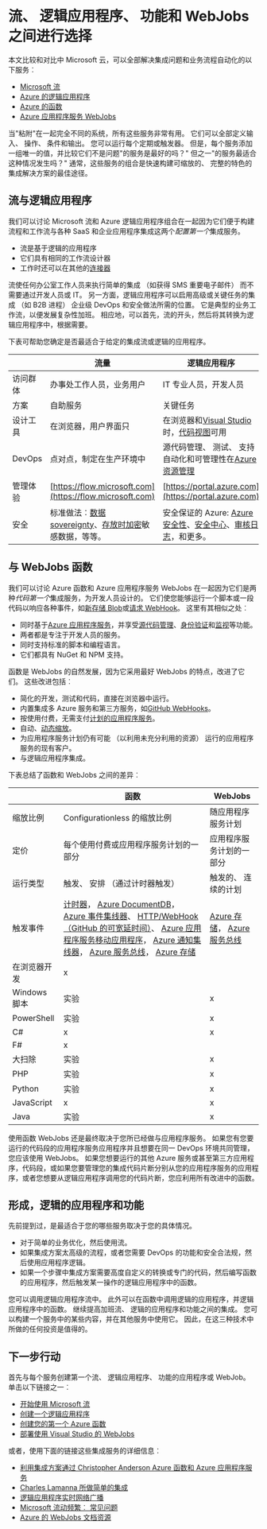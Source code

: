 <properties
    pageTitle="任选流、 逻辑应用程序、 功能和 WebJobs |Microsoft Azure"
    description="比较和对比云集成来自 Microsoft 服务，并决定应使用哪个服务。"
    services="functions,app-service\logic"
    documentationCenter="na"
    authors="cephalin"
    manager="wpickett"
    tags=""
    keywords="microsoft 流、 流、 应用程序逻辑、 azure 函数，函数，azure webjobs，webjobs，事件处理，动态计算、 无服务器体系结构"/>

<tags
    ms.service="functions"
    ms.devlang="multiple"
    ms.topic="article"
    ms.tgt_pltfrm="multiple"
    ms.workload="na"
    ms.date="09/08/2016"
    ms.author="chrande; glenga"/>

# <a name="choose-between-flow-logic-apps-functions-and-webjobs"></a>流、 逻辑应用程序、 功能和 WebJobs 之间进行选择

本文比较和对比中 Microsoft 云，可以全部解决集成问题和业务流程自动化的以下服务︰

- [Microsoft 流](https://flow.microsoft.com/)
- [Azure 的逻辑应用程序](https://azure.microsoft.com/services/logic-apps/)
- [Azure 的函数](https://azure.microsoft.com/services/functions/)
- [Azure 应用程序服务 WebJobs](../app-service-web/web-sites-create-web-jobs.md)

当"粘附"在一起完全不同的系统，所有这些服务非常有用。 它们可以全部定义输入、 操作、 条件和输出。 您可以运行每个定期或触发器。 但是，每个服务添加一组唯一的值，并比较它们不是问题"的服务是最好的吗？" 但之一"的服务最适合这种情况发生吗？" 通常，这些服务的组合是快速构建可缩放的、 完整的特色的集成解决方案的最佳途径。

<a name="flow"></a>
## <a name="flow-vs-logic-apps"></a>流与逻辑应用程序

我们可以讨论 Microsoft 流和 Azure 逻辑应用程序组合在一起因为它们便于构建流程和工作流与各种 SaaS 和企业应用程序集成这两个*配置第一个*集成服务。 

- 流是基于逻辑的应用程序
- 它们具有相同的工作流设计器
- 工作时还可以在其他的[连接器](../connectors/apis-list.md)

流使任何办公室工作人员来执行简单的集成 （如获得 SMS 重要电子邮件） 而不需要通过开发人员或 IT。 另一方面，逻辑应用程序可以启用高级或关键任务的集成 （如 B2B 进程） 企业级 DevOps 和安全做法所需的位置。 它是典型的业务工作流，以便发展复杂性加班。 相应地，可以首先，流的开头，然后将其转换为逻辑应用程序中，根据需要。

下表可帮助您确定是否最适合于给定的集成流或逻辑的应用程序。

|               | 流量                                                                             | 逻辑应用程序                                                                                          |
|---------------|----------------------------------------------------------------------------------|-----------------------------------------------------------------------------------------------------|
| 访问群体      | 办事处工作人员，业务用户                                                   | IT 专业人员，开发人员                                                                                 |
| 方案     | 自助服务                                                                     | 关键任务                                                                                    |
| 设计工具   | 在浏览器，用户界面只                                                              | 在浏览器和[Visual Studio](../app-service/logic/app-service-logic-deploy-from-vs.md)时，[代码视图](../app-service-logic/app-service-logic-author-definitions.md)可用 |
| DevOps        | 点对点，制定在生产环境中                                                    | 源代码管理、 测试、 支持自动化和可管理性在[Azure 资源管理](../app-service-logic/app-service-logic-arm-provision.md)|
| 管理体验| [https://flow.microsoft.com](https://flow.microsoft.com)                       | [https://portal.azure.com](https://portal.azure.com)                                                |
| 安全      | 标准做法︰[数据 sovereignty](https://wikipedia.org/wiki/Technological_Sovereignty)、[存放时加密](https://wikipedia.org/wiki/Data_at_rest#Encryption)敏感数据，等等。 | 安全保证的 Azure: [Azure 安全性](https://www.microsoft.com/trustcenter/Security/AzureSecurity)、[安全中心](https://azure.microsoft.com/services/security-center/)、[审核日志](https://azure.microsoft.com/blog/azure-audit-logs-ux-refresh/)，和更多。 |

<a name="function"></a>
## <a name="functions-vs-webjobs"></a>与 WebJobs 函数

我们可以讨论 Azure 函数和 Azure 应用程序服务 WebJobs 在一起因为它们是两种*代码第一个*集成服务，为开发人员设计的。 它们使您能够运行一个脚本或一段代码以响应各种事件，如[新存储 Blob](functions-bindings-storage.md)或[请求 WebHook](functions-bindings-http-webhook.md)。 这里有其相似之处︰ 

- 同时基于[Azure 应用程序服务](../app-service/app-service-value-prop-what-is.md)，并享受[源代码管理](../app-service-web/app-service-continuous-deployment.md)、[身份验证](../app-service/app-service-authentication-overview.md)和[监视](../app-service-web/web-sites-monitor.md)等功能。
- 两者都是专注于开发人员的服务。
- 同时支持标准的脚本和编程语言。
- 它们都具有 NuGet 和 NPM 支持。

函数是 WebJobs 的自然发展，因为它采用最好 WebJobs 的特点，改进了它们。 这些改进包括︰ 

- 简化的开发，测试和代码，直接在浏览器中运行。
- 内置集成多 Azure 服务和第三方服务，如[GitHub WebHooks](https://developer.github.com/webhooks/creating/)。
- 按使用付费，无需支付[计划的应用程序服务](../app-service/azure-web-sites-web-hosting-plans-in-depth-overview.md)。
- 自动、[动态缩放](functions-scale.md)。
- 为应用程序服务计划仍有可能 （以利用未充分利用的资源） 运行的应用程序服务的现有客户。
- 与逻辑应用程序集成。

下表总结了函数和 WebJobs 之间的差异︰

|                        | 函数                                                                                                                                                                | WebJobs                            |
|------------------------|--------------------------------------------------------------------------------------------------------------------------------------------------------------------------|------------------------------------|
| 缩放比例                | Configurationless 的缩放比例                                                                                                                                                | 随应用程序服务计划        |
| 定价                | 每个使用付费或应用程序服务计划的一部分                                                                                                                                  | 应用程序服务计划的一部分           |
| 运行类型               | 触发、 安排 （通过计时器触发）                                                                                                                                  | 触发的、 连续的计划   |
| 触发事件         | [计时器](functions-bindings-timer.md)， [Azure DocumentDB](functions-bindings-documentdb.md)， [Azure 事件集线器](functions-bindings-event-hubs)、 [HTTP/WebHook （GitHub 的可宽延时间）](functions-bindings-http-webhook.md)、 [Azure 应用程序服务移动应用程序](functions-bindings-mobile-apps.md)， [Azure 通知集线器](functions-bindings-notification-hubs.md)， [Azure 服务总线](functions-bindings-service-bus.md)， [Azure 存储](articles/functions-bindings-storage.md) | [Azure 存储](websites-dotnet-webjobs-sdk-storage-blobs-how-to.md)， [Azure 服务总线](websites-dotnet-webjobs-sdk-service-bus.md)         |
| 在浏览器开发 | x                                                                                                                                                                        |                                    |
| Windows 脚本       | 实验                                                                                                                                                             | x                                  |
| PowerShell             | 实验                                                                                                                                                             | x                                  |
| C#                     | x                                                                                                                                                                        | x                                  |
| F#                     | x                                                                                                                                                                        |                                    |
| 大扫除                   | 实验                                                                                                                                                             | x                                  |
| PHP                    | 实验                                                                                                                                                             | x                                  |
| Python                 | 实验                                                                                                                                                             | x                                  |
| JavaScript             | x                                                                                                                                                                        | x                                  |
| Java                   | 实验                                                                                                                                                             | x                                  |

使用函数 WebJobs 还是最终取决于您所已经做与应用程序服务。 如果您有您要运行的代码段的应用程序服务应用程序并且想要在同一 DevOps 环境共同管理，您应该使用 WebJobs。 如果您想要运行的其他 Azure 服务或甚至第三方应用程序，代码段，或如果您要管理您的集成代码片断分别从您的应用程序服务的应用程序，或者您想要从逻辑应用程序调用您的代码片断，您应利用所有改进中的函数。  

<a name="together"></a>
## <a name="flow-logic-apps-and-functions-together"></a>形成，逻辑的应用程序和功能

先前提到过，是最适合于您的哪些服务取决于您的具体情况。 

- 对于简单的业务优化，然后使用流。
- 如果集成方案太高级的流程，或者您需要 DevOps 的功能和安全合法规，然后使用应用程序逻辑。
- 如果一个步骤中集成方案需要高度自定义的转换或专门的代码，然后编写函数的应用程序，然后触发某一操作的逻辑应用程序中的函数。

您可以调用逻辑应用程序流中。 此外可以在函数中调用逻辑的应用程序，并逻辑应用程序中的函数。 继续提高加班流、 逻辑的应用程序和功能之间的集成。 您可以构建一个服务中的某些内容，并在其他服务中使用它。 因此，在这三种技术中所做的任何投资是值得的。

## <a name="next-steps"></a>下一步行动

首先与每个服务创建第一个流、 逻辑应用程序、 功能的应用程序或 WebJob。 单击以下链接之一︰

- [开始使用 Microsoft 流](https://flow.microsoft.com/en-us/documentation/getting-started/)
- [创建一个逻辑应用程序](../app-service-logic/app-service-logic-create-a-logic-app.md)
- [创建您的第一个 Azure 函数](../azure-functions/functions-create-first-azure-function.md)
- [部署使用 Visual Studio 的 WebJobs](../app-service-web/websites-dotnet-deploy-webjobs.md)

或者，使用下面的链接这些集成服务的详细信息︰

- [利用集成方案通过 Christopher Anderson Azure 函数和 Azure 应用程序服务](http://www.biztalk360.com/integrate-2016-resources/leveraging-azure-functions-azure-app-service-integration-scenarios/)
- [Charles Lamanna 所做简单的集成](http://www.biztalk360.com/integrate-2016-resources/integrations-made-simple/)
- [逻辑应用程序实时网络广播](http://aka.ms/logicappslive)
- [Microsoft 流动频繁︰ 常见问题](https://flow.microsoft.com/documentation/frequently-asked-questions/)
- [Azure 的 WebJobs 文档资源](../app-service-web/websites-webjobs-resources.md)
